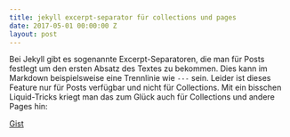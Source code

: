 ```yaml
---
title: jekyll excerpt-separator für collections und pages
date: 2017-05-01 00:00:00 Z
layout: post
---
```


Bei Jekyll gibt es sogenannte Excerpt-Separatoren, die man für Posts festlegt um den ersten Absatz des Textes zu bekommen. Dies kann im Markdown beispielsweise eine Trennlinie wie `---` sein. Leider ist dieses Feature nur für Posts verfügbar und nicht für Collections.
Mit ein bisschen Liquid-Tricks kriegt man das zum Glück auch für Collections und andere Pages hin:

<script src="https://gist.github.com/lukas-h/75081c62afa85dafbdc18a5bcb1242e1.js"></script>

[Gist](https://gist.github.com/lukas-h/75081c62afa85dafbdc18a5bcb1242e1)